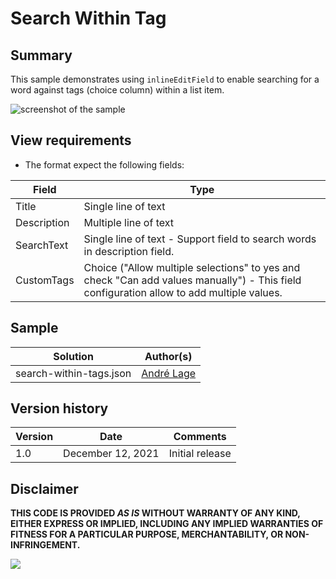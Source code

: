 # Search Within Tag

## Summary
This sample demonstrates using `inlineEditField` to enable searching for a word against tags (choice column) within a list item.

![screenshot of the sample](./assets/screenshot.gif)

## View requirements
- The format expect the following fields:

Field |Type
--------|---------
Title | Single line of text 
Description | Multiple line of text 
SearchText | Single line of text - Support field to search words in description field.
CustomTags | Choice ("Allow multiple selections" to yes and check "Can add values manually") - This field configuration allow to add multiple values.

## Sample

Solution|Author(s)
--------|---------
search-within-tags.json | [André Lage](https://github.com/aaclage)

## Version history

Version|Date|Comments
-------|----|--------
1.0|December 12, 2021|Initial release


## Disclaimer
**THIS CODE IS PROVIDED *AS IS* WITHOUT WARRANTY OF ANY KIND, EITHER EXPRESS OR IMPLIED, INCLUDING ANY IMPLIED WARRANTIES OF FITNESS FOR A PARTICULAR PURPOSE, MERCHANTABILITY, OR NON-INFRINGEMENT.**

<img src="https://pnptelemetry.azurewebsites.net/list-formatting/view-samples/search-within-tags" />
